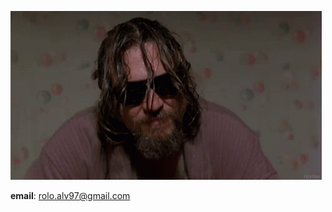 <p align="center">
  
<img src="https://raw.githubusercontent.com/rolitoxdd/rolitoxdd/master/assets/big-lebowski.gif"></img>

</p>

**email**: rolo.alv97@gmail.com
